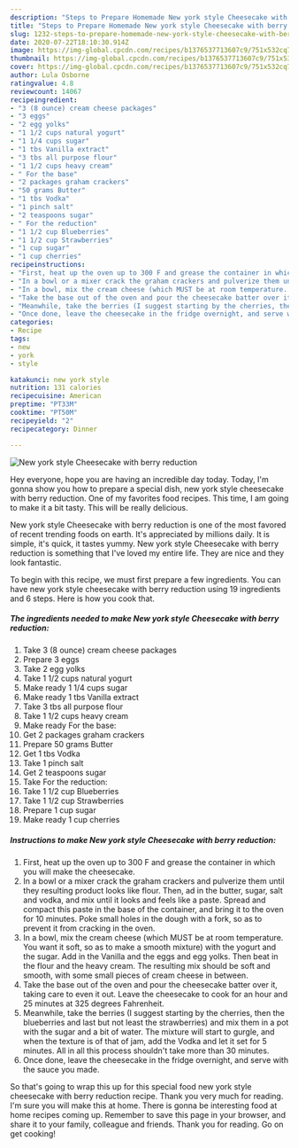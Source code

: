 ```yaml
---
description: "Steps to Prepare Homemade New york style Cheesecake with berry reduction"
title: "Steps to Prepare Homemade New york style Cheesecake with berry reduction"
slug: 1232-steps-to-prepare-homemade-new-york-style-cheesecake-with-berry-reduction
date: 2020-07-22T18:10:30.914Z
image: https://img-global.cpcdn.com/recipes/b1376537713607c9/751x532cq70/new-york-style-cheesecake-with-berry-reduction-recipe-main-photo.jpg
thumbnail: https://img-global.cpcdn.com/recipes/b1376537713607c9/751x532cq70/new-york-style-cheesecake-with-berry-reduction-recipe-main-photo.jpg
cover: https://img-global.cpcdn.com/recipes/b1376537713607c9/751x532cq70/new-york-style-cheesecake-with-berry-reduction-recipe-main-photo.jpg
author: Lula Osborne
ratingvalue: 4.8
reviewcount: 14067
recipeingredient:
- "3 (8 ounce) cream cheese packages"
- "3 eggs"
- "2 egg yolks"
- "1 1/2 cups natural yogurt"
- "1 1/4 cups sugar"
- "1 tbs Vanilla extract"
- "3 tbs all purpose flour"
- "1 1/2 cups heavy cream"
- " For the base"
- "2 packages graham crackers"
- "50 grams Butter"
- "1 tbs Vodka"
- "1 pinch salt"
- "2 teaspoons sugar"
- " For the reduction"
- "1 1/2 cup Blueberries"
- "1 1/2 cup Strawberries"
- "1 cup sugar"
- "1 cup cherries"
recipeinstructions:
- "First, heat up the oven up to 300 F and grease the container in which you will make the cheesecake."
- "In a bowl or a mixer crack the graham crackers and pulverize them until they resulting product looks like flour. Then, ad in the butter, sugar, salt and vodka, and mix until it looks and feels like a paste. Spread and compact this paste in the base of the container, and bring it to the oven for 10 minutes. Poke small holes in the dough with a fork, so as to prevent it from cracking in the oven."
- "In a bowl, mix the cream cheese (which MUST be at room temperature. You want it soft, so as to make a smooth mixture) with the yogurt and the sugar. Add in the Vanilla and the eggs and egg yolks. Then beat in the flour and the heavy cream. The resulting mix should be soft and smooth, with some small pieces of cream cheese in between."
- "Take the base out of the oven and pour the cheesecake batter over it, taking care to even it out. Leave the cheesecake to cook for an hour and 25 minutes at 325 degrees Fahrenheit."
- "Meanwhile, take the berries (I suggest starting by the cherries, then the blueberries and last but not least the strawberries) and mix them in a pot with the sugar and a bit of water. The mixture will start to gurgle, and when the texture is of that of jam, add the Vodka and let it set for 5 minutes. All in all this process shouldn&#39;t take more than 30 minutes."
- "Once done, leave the cheesecake in the fridge overnight, and serve with the sauce you made."
categories:
- Recipe
tags:
- new
- york
- style

katakunci: new york style 
nutrition: 131 calories
recipecuisine: American
preptime: "PT33M"
cooktime: "PT50M"
recipeyield: "2"
recipecategory: Dinner

---
```



![New york style Cheesecake with berry reduction](https://img-global.cpcdn.com/recipes/b1376537713607c9/751x532cq70/new-york-style-cheesecake-with-berry-reduction-recipe-main-photo.jpg)

Hey everyone, hope you are having an incredible day today. Today, I'm gonna show you how to prepare a special dish, new york style cheesecake with berry reduction. One of my favorites food recipes. This time, I am going to make it a bit tasty. This will be really delicious.

New york style Cheesecake with berry reduction is one of the most favored of recent trending foods on earth. It's appreciated by millions daily. It is simple, it's quick, it tastes yummy. New york style Cheesecake with berry reduction is something that I've loved my entire life. They are nice and they look fantastic.




To begin with this recipe, we must first prepare a few ingredients. You can have new york style cheesecake with berry reduction using 19 ingredients and 6 steps. Here is how you cook that.

<!--inarticleads1-->

##### The ingredients needed to make New york style Cheesecake with berry reduction:

1. Take 3 (8 ounce) cream cheese packages
1. Prepare 3 eggs
1. Take 2 egg yolks
1. Take 1 1/2 cups natural yogurt
1. Make ready 1 1/4 cups sugar
1. Make ready 1 tbs Vanilla extract
1. Take 3 tbs all purpose flour
1. Take 1 1/2 cups heavy cream
1. Make ready  For the base:
1. Get 2 packages graham crackers
1. Prepare 50 grams Butter
1. Get 1 tbs Vodka
1. Take 1 pinch salt
1. Get 2 teaspoons sugar
1. Take  For the reduction:
1. Take 1 1/2 cup Blueberries
1. Take 1 1/2 cup Strawberries
1. Prepare 1 cup sugar
1. Make ready 1 cup cherries




<!--inarticleads2-->

##### Instructions to make New york style Cheesecake with berry reduction:

1. First, heat up the oven up to 300 F and grease the container in which you will make the cheesecake.
1. In a bowl or a mixer crack the graham crackers and pulverize them until they resulting product looks like flour. Then, ad in the butter, sugar, salt and vodka, and mix until it looks and feels like a paste. Spread and compact this paste in the base of the container, and bring it to the oven for 10 minutes. Poke small holes in the dough with a fork, so as to prevent it from cracking in the oven.
1. In a bowl, mix the cream cheese (which MUST be at room temperature. You want it soft, so as to make a smooth mixture) with the yogurt and the sugar. Add in the Vanilla and the eggs and egg yolks. Then beat in the flour and the heavy cream. The resulting mix should be soft and smooth, with some small pieces of cream cheese in between.
1. Take the base out of the oven and pour the cheesecake batter over it, taking care to even it out. Leave the cheesecake to cook for an hour and 25 minutes at 325 degrees Fahrenheit.
1. Meanwhile, take the berries (I suggest starting by the cherries, then the blueberries and last but not least the strawberries) and mix them in a pot with the sugar and a bit of water. The mixture will start to gurgle, and when the texture is of that of jam, add the Vodka and let it set for 5 minutes. All in all this process shouldn&#39;t take more than 30 minutes.
1. Once done, leave the cheesecake in the fridge overnight, and serve with the sauce you made.




So that's going to wrap this up for this special food new york style cheesecake with berry reduction recipe. Thank you very much for reading. I'm sure you will make this at home. There is gonna be interesting food at home recipes coming up. Remember to save this page in your browser, and share it to your family, colleague and friends. Thank you for reading. Go on get cooking!
